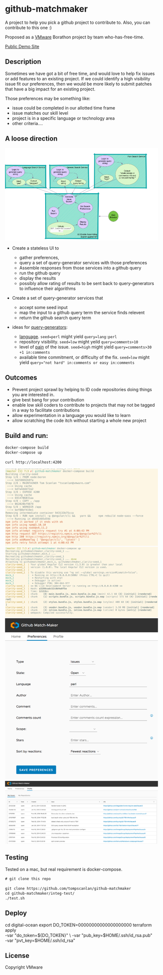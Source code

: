 # github-matchmaker

A project to help you pick a github project to contribute to.  Also, you can contribute to this one :)

Proposed as a [VMware](http://www.vmware.com) Borathon project by team who-has-free-time.

[Public Demo Site](http://159.203.117.65:4200)

 
## Description
Sometimes we have got a bit of free time, and would love to help fix issues
or add features to an existing project.
If we could identify a high visibility issue fit our preferences,
then we would be more likely to submit patches that have a big
impact for an existing project.

Those preferences may be something like:
* issue could be completed in our allotted time frame
* issue matches our skill level
* project is in a specific language or technology area
* other criteria....

## A loose direction

![services diagram](./docs/github-matcher.png)

* Create a stateless UI to 
    * gather preferences, 
    * query a set of query-generator services with those preferences
    * Assemble responses from those services into a github query
    * run the github query
    * display the results
    * possibly allow rating of results to be sent back to query-generators to influence
      their algorithms 
      
* Create a set of query-generator services that
    * accept some seed input
    * map the input to a github query term the service finds relevent
    * return the github search query term
     
* ideas for [query-generators](./query-services):
  * [language](./query-services/language).  `seed=perl` might yield `query=lang:perl`
  * repository visibility. `seed=low` might yeild `query=comments>10`
  * level of [pain](./query-services/pain) of the issue. `seed=high` might yield `query=comments>30 +1 in:comments` 
  * available time commitment, or difficulty of the fix. `seed=low` might yield `query="not hard" in:comments or easy in:comments`


## Outcomes
* Prevent project sprawl by helping to ID code repositories doing things you are interested in. 
* give best bang for your contribution 
* enable low skill coders to contribute to projects that may not be tagged in a way to facilitate contributions 
* allow experimentation in a language you would like to learn 
* allow scratching the code itch without starting a whole new project


## Build and run:

```
docker-compose build
docker-compose up

curl http://localhost:4200
```


![building](./docs/build.png)
![running](./docs/run.png)
![prefs](./docs/prefs.png)
![results](./docs/results.png)

## Testing
Tested on a mac, but real requirement is docker-compose.

```
# git clone this repo

git clone https://github.com/tompscanlan/github-matchmaker
cd github-matchmaker/integ-test/
./test.sh

```

## Deploy
cd digital-ocean
export DO_TOKEN=00000000000000000000
terraform apply \
  -var "do_token=${DO_TOKEN}" \
  -var "pub_key=$HOME/.ssh/id_rsa.pub" \
  -var "pvt_key=$HOME/.ssh/id_rsa"


License
-------

Copyright VMware
